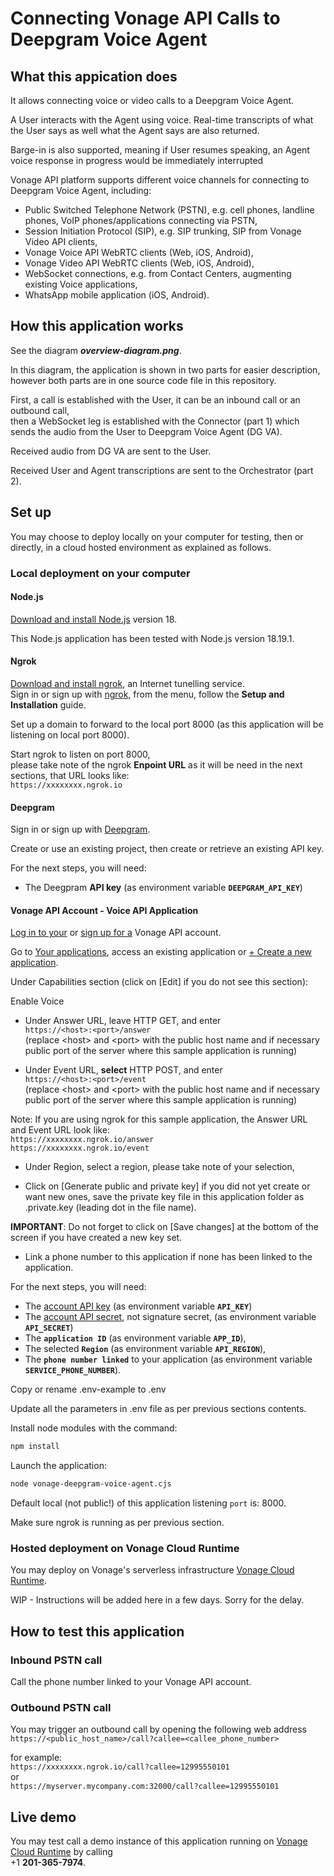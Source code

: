# Connecting Vonage API Calls to Deepgram Voice Agent

## What this appication does

It allows connecting voice or video calls to a Deepgram Voice Agent.

A User interacts with the Agent using voice. Real-time transcripts of what the User says as well what the Agent says are also returned.

Barge-in is also supported, meaning if User resumes speaking, an Agent voice response in progress would be immediately interrupted

Vonage API platform supports different voice channels for connecting to Deepgram Voice Agent, including:
- Public Switched Telephone Network (PSTN), e.g. cell phones, landline phones, VoIP phones/applications connecting via PSTN,
- Session Initiation Protocol (SIP), e.g. SIP trunking, SIP from Vonage Video API clients,
- Vonage Voice API WebRTC clients (Web, iOS, Android),
- Vonage Video API WebRTC clients (Web, iOS, Android),
- WebSocket connections, e.g. from Contact Centers, augmenting existing Voice applications,
- WhatsApp mobile application (iOS, Android).

## How this application works

See the diagram **_overview-diagram.png_**.</br>

In this diagram, the application is shown in two parts for easier description, however both parts are in one source code file in this repository.</br>

First, a call is established with the User, it can be an inbound call or an outbound call,</br>
then a WebSocket leg is established with the Connector (part 1) which sends the audio from the User to Deepgram Voice Agent (DG VA).</br>

Received audio from DG VA are sent to the User.

Received User and Agent transcriptions are sent to the Orchestrator (part 2).</br>


## Set up

You may choose to deploy locally on your computer for testing, then or directly, in a cloud hosted environment as explained as follows.

### Local deployment on your computer

#### Node.js

[Download and install Node.js](https://nodejs.org/en/download/package-manager) version 18.

This Node.js application has been tested with Node.js version 18.19.1.

#### Ngrok

[Download and install ngrok](https://ngrok.com/download), an Internet tunelling service.</br>
Sign in or sign up with [ngrok](https://ngrok.com/), from the menu, follow the **Setup and Installation** guide.

Set up a domain to forward to the local port 8000 (as this application will be listening on local port 8000).

Start ngrok to listen on port 8000,</br>
please take note of the ngrok **Enpoint URL** as it will be need in the next sections,
that URL looks like:</br>
`https://xxxxxxxx.ngrok.io`

#### Deepgram

Sign in or sign up with [Deepgram](https://deepgram.com/).

Create or use an existing project, then create or retrieve an existing API key.

For the next steps, you will need:</br>
- The Deegpram **API key** (as environment variable **`DEEPGRAM_API_KEY`**)</br>

#### Vonage API Account - Voice API Application

[Log in to your](https://ui.idp.vonage.com/ui/auth/login) or [sign up for a](https://ui.idp.vonage.com/ui/auth/registration) Vonage API account.

Go to [Your applications](https://dashboard.nexmo.com/applications), access an existing application or [+ Create a new application](https://dashboard.nexmo.com/applications/new).

Under Capabilities section (click on [Edit] if you do not see this section):

Enable Voice</br>

- Under Answer URL, leave HTTP GET, and enter</br>
`https://<host>:<port>/answer`</br>
(replace \<host\> and \<port\> with the public host name and if necessary public port of the server where this sample application is running)</br>

- Under Event URL, **select** HTTP POST, and enter</br>
`https://<host>:<port>/event`</br>
(replace \<host\> and \<port\> with the public host name and if necessary public port of the server where this sample application is running)</br>

Note: If you are using ngrok for this sample application, the Answer URL and Event URL look like:</br>
`https://xxxxxxxx.ngrok.io/answer`</br>
`https://xxxxxxxx.ngrok.io/event`</br> 

- Under Region, select a region, please take note of your selection,	

- Click on [Generate public and private key] if you did not yet create or want new ones, save the private key file in this application folder as .private.key (leading dot in the file name).</br>

**IMPORTANT**: Do not forget to click on [Save changes] at the bottom of the screen if you have created a new key set.</br>

- Link a phone number to this application if none has been linked to the application.

For the next steps, you will need:</br>
- The [account API key](https://dashboard.nexmo.com/settings) (as environment variable **`API_KEY`**)</br>
- The [account API secret](https://dashboard.nexmo.com/settings), not signature secret, (as environment variable **`API_SECRET`**)</br>
- The **`application ID`** (as environment variable **`APP_ID`**),</br>
- The selected **`Region`** (as environment variable **`API_REGION`**),</br>
- The **`phone number linked`** to your application (as environment variable **`SERVICE_PHONE_NUMBER`**).</br>

Copy or rename .env-example to .env<br>

Update all the parameters in .env file as per previous sections contents.<br>

Install node modules with the command:<br>
 ```bash
npm install
```

Launch the application:<br>
```bash
node vonage-deepgram-voice-agent.cjs
```
Default local (not public!) of this application listening `port` is: 8000.

Make sure ngrok is running as per previous section.


### Hosted deployment on Vonage Cloud Runtime

You may deploy on Vonage's serverless infrastructure [Vonage Cloud Runtime](https://developer.vonage.com/en/vonage-cloud-runtime/overview).

WIP - Instructions will be added here in a few days. Sorry for the delay.


## How to test this application

### Inbound PSTN call

Call the phone number linked to your Vonage API account.

### Outbound PSTN call

You may trigger an outbound call by opening the following web address<br>
`https://<public_host_name>/call?callee=<callee_phone_number>`<br>

for example:<br>
`https://xxxxxxxx.ngrok.io/call?callee=12995550101`<br>
or<br>
`https://myserver.mycompany.com:32000/call?callee=12995550101`<br>


## Live demo

You may test call a demo instance of this application running on [Vonage Cloud Runtime](https://developer.vonage.com/en/vonage-cloud-runtime/overview) by calling<br> +1 **201-365-7974**.




